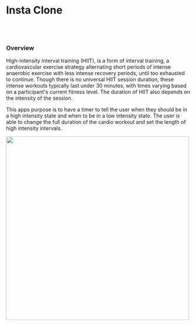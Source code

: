 <h1>Insta Clone</h1><br></br>
<h3>Overview</h3>
<p>High-intensity interval training (HIIT), is a form of interval training, a cardiovascular exercise strategy alternating short periods of intense anaerobic exercise with less intense recovery periods, until too exhausted to continue. Though there is no universal HIIT session duration, these intense workouts typically last under 30 minutes, with times varying based on a participant's current fitness level. The duration of HIIT also depends on the intensity of the session.</p>
<p>This apps purpose is to have a timer to tell the user when they should be in a high intensity state and when to be in a low intensity state.  The user is able to change the full duration of the cardio workout and set the length of high intensity intervals.</p>


<image src=app/src/main/res/drawable/logo.png width='500' align="center"/>
